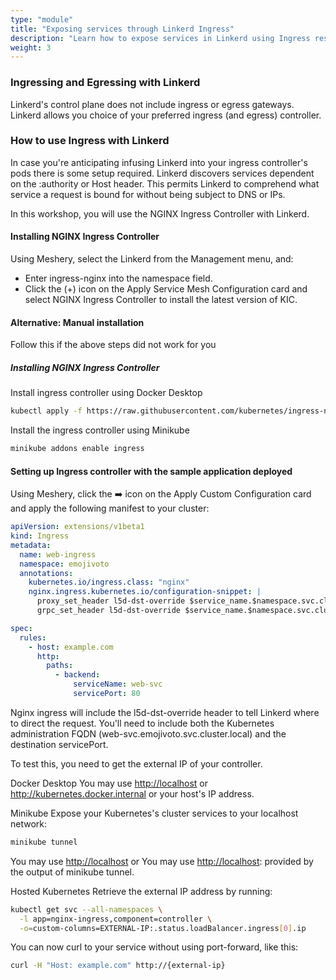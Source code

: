 ```yaml
---
type: "module"
title: "Exposing services through Linkerd Ingress"
description: "Learn how to expose services in Linkerd using Ingress resources."
weight: 3
---
```


### Ingressing and Egressing with Linkerd

Linkerd's control plane does not include ingress or egress gateways. Linkerd allows you choice of your preferred ingress (and egress) controller.

### How to use Ingress with Linkerd

In case you're anticipating infusing Linkerd into your ingress controller's pods there is some setup required. Linkerd discovers services dependent on the :authority or Host header. This permits Linkerd to comprehend what service a request is bound for without being subject to DNS or IPs.

In this workshop, you will use the NGINX Ingress Controller with Linkerd.

#### Installing NGINX Ingress Controller

Using Meshery, select the Linkerd from the Management menu, and:

- Enter ingress-nginx into the namespace field.
- Click the (+) icon on the Apply Service Mesh Configuration card and select NGINX Ingress Controller to install the latest version of KIC.

#### Alternative: Manual installation

Follow this if the above steps did not work for you

##### Installing NGINX Ingress Controller

Install ingress controller using Docker Desktop

```bash
kubectl apply -f https://raw.githubusercontent.com/kubernetes/ingress-nginx/controller-v0.40.2/deploy/static/provider/cloud/deploy.yaml
```

Install the ingress controller using Minikube

```bash
minikube addons enable ingress
```

#### Setting up Ingress controller with the sample application deployed

Using Meshery, click the ➡️ icon on the Apply Custom Configuration card and apply the following manifest to your cluster:

```yaml
apiVersion: extensions/v1beta1
kind: Ingress
metadata:
  name: web-ingress
  namespace: emojivoto
  annotations:
    kubernetes.io/ingress.class: "nginx"
    nginx.ingress.kubernetes.io/configuration-snippet: |
      proxy_set_header l5d-dst-override $service_name.$namespace.svc.cluster.local:$service_port;
      grpc_set_header l5d-dst-override $service_name.$namespace.svc.cluster.local:$service_port;

spec:
  rules:
    - host: example.com
      http:
        paths:
          - backend:
              serviceName: web-svc
              servicePort: 80
```

Nginx ingress will include the l5d-dst-override header to tell Linkerd where to direct the request. You'll need to include both the Kubernetes administration FQDN (web-svc.emojivoto.svc.cluster.local) and the destination servicePort.

To test this, you need to get the external IP of your controller.

Docker Desktop
You may use <http://localhost> or <http://kubernetes.docker.internal> or your host's IP address.

Minikube
Expose your Kubernetes's cluster services to your localhost network:

```bash
minikube tunnel
```

You may use <http://localhost> or You may use <http://localhost>: provided by the output of minikube tunnel.

Hosted Kubernetes
Retrieve the external IP address by running:

```bash
kubectl get svc --all-namespaces \
  -l app=nginx-ingress,component=controller \
  -o=custom-columns=EXTERNAL-IP:.status.loadBalancer.ingress[0].ip
```

You can now curl to your service without using port-forward, like this:

```bash
curl -H "Host: example.com" http://{external-ip}
```
